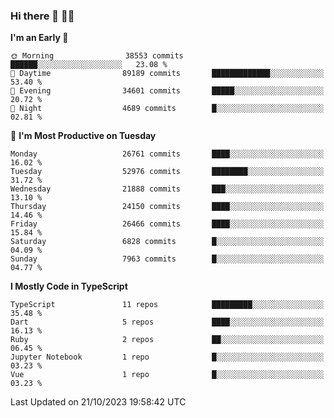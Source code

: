 ### Hi there 👋 🧑‍💻



<!--START_SECTION:waka-->
**I'm an Early 🐤** 

```text
🌞 Morning                38553 commits       ██████░░░░░░░░░░░░░░░░░░░   23.08 % 
🌆 Daytime                89189 commits       █████████████░░░░░░░░░░░░   53.40 % 
🌃 Evening                34601 commits       █████░░░░░░░░░░░░░░░░░░░░   20.72 % 
🌙 Night                  4689 commits        █░░░░░░░░░░░░░░░░░░░░░░░░   02.81 % 
```
📅 **I'm Most Productive on Tuesday** 

```text
Monday                   26761 commits       ████░░░░░░░░░░░░░░░░░░░░░   16.02 % 
Tuesday                  52976 commits       ████████░░░░░░░░░░░░░░░░░   31.72 % 
Wednesday                21888 commits       ███░░░░░░░░░░░░░░░░░░░░░░   13.10 % 
Thursday                 24150 commits       ████░░░░░░░░░░░░░░░░░░░░░   14.46 % 
Friday                   26466 commits       ████░░░░░░░░░░░░░░░░░░░░░   15.84 % 
Saturday                 6828 commits        █░░░░░░░░░░░░░░░░░░░░░░░░   04.09 % 
Sunday                   7963 commits        █░░░░░░░░░░░░░░░░░░░░░░░░   04.77 % 
```


**I Mostly Code in TypeScript** 

```text
TypeScript               11 repos            █████████░░░░░░░░░░░░░░░░   35.48 % 
Dart                     5 repos             ████░░░░░░░░░░░░░░░░░░░░░   16.13 % 
Ruby                     2 repos             ██░░░░░░░░░░░░░░░░░░░░░░░   06.45 % 
Jupyter Notebook         1 repo              █░░░░░░░░░░░░░░░░░░░░░░░░   03.23 % 
Vue                      1 repo              █░░░░░░░░░░░░░░░░░░░░░░░░   03.23 % 
```




 Last Updated on 21/10/2023 19:58:42 UTC
<!--END_SECTION:waka-->


